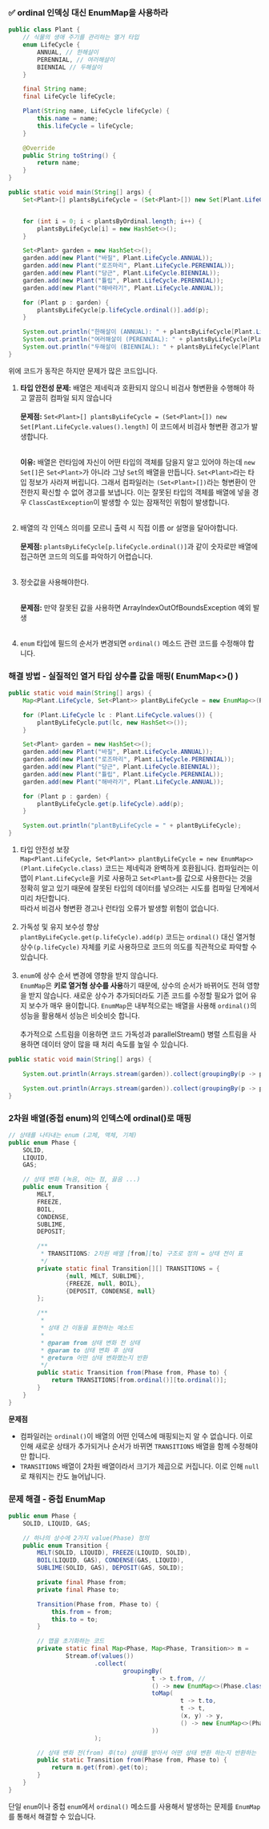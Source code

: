 ### ✅ ordinal 인덱싱 대신 EnumMap을 사용하라

```java
public class Plant {
    // 식물의 생애 주기를 관리하는 열거 타입
    enum LifeCycle {
        ANNUAL, // 한해살이
        PERENNIAL, // 여러해살이
        BIENNIAL // 두해살이
    }

    final String name;
    final LifeCycle lifeCycle;

    Plant(String name, LifeCycle lifeCycle) {
        this.name = name;
        this.lifeCycle = lifeCycle;
    }

    @Override
    public String toString() {
        return name;
    }
}

public static void main(String[] args) {
    Set<Plant>[] plantsByLifeCycle = (Set<Plant>[]) new Set[Plant.LifeCycle.values().length];


    for (int i = 0; i < plantsByOrdinal.length; i++) {
        plantsByLifeCycle[i] = new HashSet<>();
    }

    Set<Plant> garden = new HashSet<>();
    garden.add(new Plant("바질", Plant.LifeCycle.ANNUAL));
    garden.add(new Plant("로즈마리", Plant.LifeCycle.PERENNIAL));
    garden.add(new Plant("당근", Plant.LifeCycle.BIENNIAL));
    garden.add(new Plant("튤립", Plant.LifeCycle.PERENNIAL));
    garden.add(new Plant("해바라기", Plant.LifeCycle.ANNUAL));

    for (Plant p : garden) {
        plantsByLifeCycle[p.lifeCycle.ordinal()].add(p);
    }

    System.out.println("한해살이 (ANNUAL): " + plantsByLifeCycle[Plant.LifeCycle.ANNUAL.ordinal()]);
    System.out.println("여러해살이 (PERENNIAL): " + plantsByLifeCycle[Plant.LifeCycle.PERENNIAL.ordinal()]);
    System.out.println("두해살이 (BIENNIAL): " + plantsByLifeCycle[Plant.LifeCycle.BIENNIAL.ordinal()]);
}
```

위에 코드가 동작은 하지만 문제가 많은 코드입니다.

1. **타입 안전성 문제:** 배열은 제네릭과 호환되지 않으니 비검사 형변환을 수행해야 하고 깔끔히 컴파일 되지 않습니다  
   <br />
   **문제점:** `Set<Plant>[] plantsByLifeCycle = (Set<Plant>[]) new Set[Plant.LifeCycle.values().length]` 이 코드에서 비검사 형변환
   경고가
   발생합니다.  
   <br />

   **이유:** 배열은 런타임에 자신이 어떤 타입의 객체를 담을지 알고 있어야 하는데 `new Set[]`은 `Set<Plant>`가 아니라 그냥 `Set`의 배열을 만듭니다.
   `Set<Plant>`라는 타입 정보가 사라져 버립니다. 그래서 컴파일러는 `(Set<Plant>[])`라는 형변환이 안전한지 확신할 수 없어 경고를 보냅니다.
   이는 잘못된 타입의 객체를 배열에 넣을 경우 `ClassCastException`이 발생할 수 있는 잠재적인 위험이 발생합니다.  
   <br />
2. 배열의 각 인덱스 의미를 모르니 출력 시 직접 이름 or 설명을 달아야합니다.  
   <br />
   **문제점:** `plantsByLifeCycle[p.lifeCycle.ordinal()]`과 같이 숫자로만 배열에 접근하면 코드의 의도를 파악하기 어렵습니다.  
   <br />
3. 정숫값을 사용해야한다.  
   <br />

   **문제점:** 만약 잘못된 값을 사용하면 ArrayIndexOutOfBoundsException 예외 발생  
   <br />
4. `enum` 타입에 필드의 순서가 변경되면 `ordinal()` 메소드 관련 코드를 수정해야 합니다.

### 해결 방법 - 실질적인 열거 타입 상수를 값을 매핑( EnumMap<>() )

```java
public static void main(String[] args) {
    Map<Plant.LifeCycle, Set<Plant>> plantByLifeCycle = new EnumMap<>(Plant.LifeCycle.class);

    for (Plant.LifeCycle lc : Plant.LifeCycle.values()) {
        plantByLifeCycle.put(lc, new HashSet<>());
    }

    Set<Plant> garden = new HashSet<>();
    garden.add(new Plant("바질", Plant.LifeCycle.ANNUAL));
    garden.add(new Plant("로즈마리", Plant.LifeCycle.PERENNIAL));
    garden.add(new Plant("당근", Plant.LifeCycle.BIENNIAL));
    garden.add(new Plant("튤립", Plant.LifeCycle.PERENNIAL));
    garden.add(new Plant("해바라기", Plant.LifeCycle.ANNUAL));

    for (Plant p : garden) {
        plantByLifeCycle.get(p.lifeCycle).add(p);
    }

    System.out.println("plantByLifeCycle = " + plantByLifeCycle);
}
```

1. 타입 안전성 보장  
   `Map<Plant.LifeCycle, Set<Plant>> plantByLifeCycle = new EnumMap<>(Plant.LifeCycle.class)` 코드는 제네릭과 완벽하게 호환됩니다. 컴파일러는
   이 맵이 `Plant.LifeCycle`을 키로 사용하고 `Set<Plant>`를 값으로 사용한다는 것을 정확히 알고 있기 때문에 잘못된 타입의 데이터를 넣으려는 시도를 컴파일 단계에서 미리 차단합니다.   
   따라서 비검사 형변환 경고나 런타임 오류가 발생할 위험이 없습니다.  
   <br/>
2. 가독성 및 유지 보수성 향상  
   `plantByLifeCycle.get(p.lifeCycle).add(p)` 코드는 `ordinal()` 대신 열거형 상수`(p.lifeCycle)` 자체를 키로 사용하므로 코드의 의도를 직관적으로 파악할 수
   있습니다.  
   <br/>
3. `enum`에 상수 순서 변경에 영향을 받지 않습니다.  
   `EnumMap`은 **키로 열거형 상수를 사용**하기 때문에, 상수의 순서가 바뀌어도 전혀 영향을 받지 않습니다. 새로운 상수가 추가되더라도 기존 코드를 수정할 필요가 없어 유지 보수가 매우 용이합니다.
   `EnumMap`은 내부적으로는 배열을 사용해 `ordinal()`의 성능을 활용해서 성능은 비슷비슷 합니다.  
   <br/>
   추가적으로 스트림을 이용하면 코드 가독성과 parallelStream() 병렬 스트림을 사용하면 데이터 양이 많을 때 처리 속도를 높일 수 있습니다.

```java
public static void main(String[] args) {

    System.out.println(Arrays.stream(garden)).collect(groupingBy(p -> p.lifeCycle));

    System.out.println(Arrays.stream(garden)).collect(groupingBy(p -> p.lifeCycle, () -> new EnumMap<>(LifeCycle.class), toSet()))
}
```

### 2차원 배열(중첩 enum)의 인덱스에 ordinal()로 매핑

```java
// 상태를 나타내는 enum (고체, 액체, 기체)
public enum Phase {
    SOLID,
    LIQUID,
    GAS;

    // 상태 변화 (녹음, 어는 점, 끓음 ...)
    public enum Transition {
        MELT,
        FREEZE,
        BOIL,
        CONDENSE,
        SUBLIME,
        DEPOSIT;

        /**
         * TRANSITIONS: 2차원 배열 [from][to] 구조로 정의 = 상태 전이 표
         */
        private static final Transition[][] TRANSITIONS = {
                {null, MELT, SUBLIME},
                {FREEZE, null, BOIL},
                {DEPOSIT, CONDENSE, null}
        };

        /**
         *
         * 상태 간 이동을 표현하는 메소드
         *
         * @param from 상태 변화 전 상태
         * @param to 상태 변화 후 상태
         * @return 어떤 상태 변화했는지 반환
         */
        public static Transition from(Phase from, Phase to) {
            return TRANSITIONS[from.ordinal()][to.ordinal()];
        }
    }
}

```

**문제점**

- 컴파일러는 `ordinal()`이 배열의 어떤 인덱스에 매핑되는지 알 수 없습니다. 이로 인해 새로운 상태가 추가되거나 순서가 바뀌면 `TRANSITIONS` 배열을 함께 수정해야만 합니다.
- `TRANSITIONS` 배열이 2차원 배열이라서 크기가 제곱으로 커집니다. 이로 인해 `null`로 채워지는 칸도 늘어납니다.

### 문제 해결 - 중첩 EnumMap

```java
public enum Phase {
    SOLID, LIQUID, GAS;

    // 하나의 상수에 2가지 value(Phase) 정의
    public enum Transition {
        MELT(SOLID, LIQUID), FREEZE(LIQUID, SOLID),
        BOIL(LIQUID, GAS), CONDENSE(GAS, LIQUID),
        SUBLIME(SOLID, GAS), DEPOSIT(GAS, SOLID);

        private final Phase from;
        private final Phase to;

        Transition(Phase from, Phase to) {
            this.from = from;
            this.to = to;
        }

        // 맵을 초기화하는 코드
        private static final Map<Phase, Map<Phase, Transition>> m =
                Stream.of(values())
                        .collect(
                                groupingBy(
                                        t -> t.from, //
                                        () -> new EnumMap<>(Phase.class),
                                        toMap(
                                                t -> t.to,
                                                t -> t,
                                                (x, y) -> y,
                                                () -> new EnumMap<>(Phase.class)
                                        ))
                        );

        // 상태 변화 전(from) 후(to) 상태를 받아서 어떤 상태 변환 하는지 반환하는 메소드
        public static Transition from(Phase from, Phase to) {
            return m.get(from).get(to);
        }
    }
}
```

단일 `enum`이나 중첩 `enum`에서 `ordinal()` 메소드를 사용해서 발생하는 문제를 `EnumMap`를 통해서 해결할 수 있습니다.